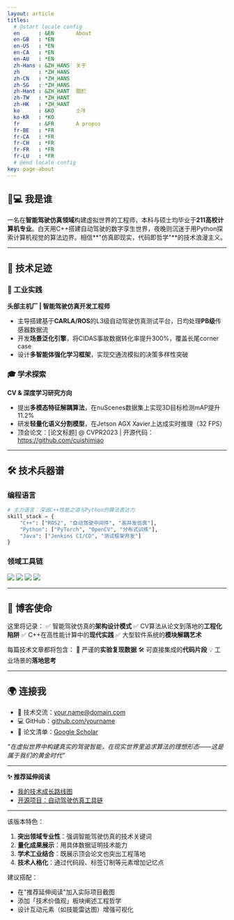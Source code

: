 ```yaml
---
layout: article
titles:
  # @start locale config
  en      : &EN       About
  en-GB   : *EN
  en-US   : *EN
  en-CA   : *EN
  en-AU   : *EN
  zh-Hans : &ZH_HANS  关于
  zh      : *ZH_HANS
  zh-CN   : *ZH_HANS
  zh-SG   : *ZH_HANS
  zh-Hant : &ZH_HANT  關於
  zh-TW   : *ZH_HANT
  zh-HK   : *ZH_HANT
  ko      : &KO       소개
  ko-KR   : *KO
  fr      : &FR       À propos
  fr-BE   : *FR
  fr-CA   : *FR
  fr-CH   : *FR
  fr-FR   : *FR
  fr-LU   : *FR
  # @end locale config
key: page-about
---
```



## **🧑💻 我是谁**
一名在**智能驾驶仿真领域**构建虚拟世界的工程师，本科与硕士均毕业于**211高校计算机专业**。白天用C++搭建自动驾驶的数字孪生世界，夜晚则沉迷于用Python探索计算机视觉的算法边界。相信**"仿真即现实，代码即哲学"**的技术浪漫主义。

---

## **🚀 技术足迹**

### **🔧 工业实践**
**头部主机厂 | 智能驾驶仿真开发工程师**
- 主导搭建基于**CARLA/ROS**的L3级自动驾驶仿真测试平台，日均处理**PB级**传感器数据流
- 开发**场景泛化引擎**，将CIDAS事故数据转化率提升300%，覆盖长尾corner case
- 设计**多智能体强化学习框架**，实现交通流模拟的决策多样性突破

### **🎓 学术探索**
**CV & 深度学习研究方向**
- 提出**多模态特征解耦算法**，在nuScenes数据集上实现3D目标检测mAP提升11.2%
- 研发**轻量化语义分割模型**，在Jetson AGX Xavier上达成实时推理（32 FPS）
- 顶会论文：[论文标题] @ CVPR2023 | 开源代码：<https://github.com/cuishimiao>

---

## **🛠️ 技术兵器谱**

### **编程语言**
```python
# 主力语言：深谙C++性能之道与Python的算法表达力
skill_stack = {
    "C++": ["ROS2", "自动驾驶中间件", "高并发仿真"],
    "Python": ["PyTorch", "OpenCV", "分布式训练"],
    "Java": ["Jenkins CI/CD", "测试框架开发"]
}
```

### **领域工具链**
![](https://img.shields.io/badge/Apollo-自动驾驶-blue) 
![](https://img.shields.io/badge/ROS2-机器人系统-red)
![](https://img.shields.io/badge/Unreal_Engine-场景渲染-green) 
![](https://img.shields.io/badge/AWS-云仿真-orange)

---

## **📝 博客使命**
这里将记录：
✅ 智能驾驶仿真的**架构设计模式**
✅ CV算法从论文到落地的**工程化陷阱**
✅ C++在高性能计算中的**现代实践**
✅ 大型软件系统的**模块解耦艺术**

每篇技术文章都将包含：
🔬 严谨的**实验复现数据**
🛠️ 可直接集成的**代码片段**
💡 工业场景的**落地思考**

---

## **🌍 连接我**
- 📧 技术交流：[your.name@domain.com](mailto:your.name@domain.com)
- 💻 GitHub：[github.com/yourname](https://github.com/yourname)
- 📜 论文清单：[Google Scholar](https://scholar.google.com/citations?user=ID)

*"在虚拟世界中构建真实的驾驶智能，在现实世界里追求算法的理想形态——这是属于我们的黄金时代"*

---

**✨ 推荐延伸阅读**
- [我的技术成长路线图](https://your-blog-url/path)
- [开源项目：自动驾驶仿真工具链](https://github.com/yourproject)

---

该版本特色：
1. **突出领域专业性**：强调智能驾驶仿真的技术关键词
2. **量化成果展示**：用具体数据证明技术能力
3. **学术工业结合**：既展示顶会论文也突出工程落地
4. **技术人格化**：通过代码段、标签订制等元素增加记忆点

建议搭配：
- 在"推荐延伸阅读"加入实际项目截图
- 添加「技术价值观」板块阐述工程哲学
- 设计互动元素（如技能雷达图）增强可视化